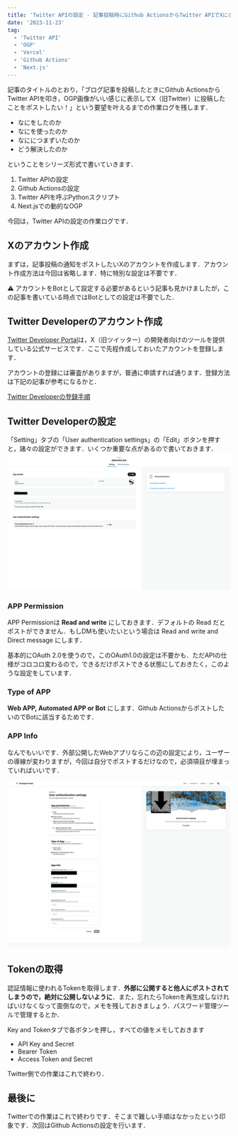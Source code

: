 ```yaml
---
title: 'Twitter APIの設定 - 記事投稿時にGithub ActionsからTwitter APIでXにポストしていい感じにOGPを表示するまでの奮闘記 その1'
date: '2023-11-23'
tag:
  - 'Twitter API'
  - 'OGP'
  - 'Vercel'
  - 'Github Actions'
  - 'Next.js'
---
```


記事のタイトルのとおり，「ブログ記事を投稿したときにGithub ActionsからTwitter APIを叩き，OGP画像がいい感じに表示してX（旧Twitter）に投稿したことをポストしたい！」という要望を叶えるまでの作業ログを残します．

- なにをしたのか
- なにを使ったのか
- なににつまずいたのか
- どう解決したのか

ということをシリーズ形式で書いていきます．

1. Twitter APIの設定
2. Github Actionsの設定
3. Twitter APIを呼ぶPythonスクリプト
4. Next.jsでの動的なOGP

今回は，Twitter APIの設定の作業ログです．

## Xのアカウント作成

まずは，記事投稿の通知をポストしたいXのアカウントを作成します．アカウント作成方法は今回は省略します．特に特別な設定は不要です．

:warning: アカウントをBotとして設定する必要があるという記事も見かけましたが，この記事を書いている時点ではBotとしての設定は不要でした．

## Twitter Developerのアカウント作成

[Twitter Developer Portal](https://developer.twitter.com/en/portal)は，X（旧ツイッター）の開発者向けのツールを提供している公式サービスです．ここで先程作成しておいたアカウントを登録します．

アカウントの登録には審査がありますが，普通に申請すれば通ります．登録方法は下記の記事が参考になるかと．

[Twitter Developerの登録手順](https://zenn.dev/harumin/articles/753e755fc245ae)

## Twitter Developerの設定

「Setting」タブの「User authentication settings」の「Edit」ボタンを押すと，諸々の設定ができます．いくつか重要な点があるので書いておきます．
![Settingタブ](/public/posts/githubactions_twitterapi_og_0/twitter_dev.png)

### APP Permission

APP Permissionは **Read and write** にしておきます．デフォルトの Read だとポストができません．もしDMも使いたいという場合は Read and write and Direct message にします．

基本的にOAuth 2.0を使うので，このOAuth1.0の設定は不要かも．ただAPIの仕様がコロコロ変わるので，できるだけポストできる状態にしておきたく，このような設定をしています．

### Type of APP

**Web APP, Automated APP or Bot** にします．Github ActionsからポストしたいのでBotに該当するためです．

### APP Info

なんでもいいです．外部公開したWebアプリならこの辺の設定により，ユーザーの導線が変わりますが，今回は自分でポストするだけなので，必須項目が埋まっていればいいです．

![Edit画面](/public/posts/githubactions_twitterapi_og_0/twitter_dev_edit.png)

## Tokenの取得

認証情報に使われるTokenを取得します．**外部に公開すると他人にポストされてしまうので，絶対に公開しないように**．また，忘れたらTokenを再生成しなければいけなくなって面倒なので，メモを残しておきましょう．パスワード管理ツールで管理するとか．

Key and Tokenタブで各ボタンを押し，すべての値をメモしておきます

- API Key and Secret
- Bearer Token
- Access Token and Secret

Twitter側での作業はこれで終わり．

## 最後に

Twitterでの作業はこれで終わりです．そこまで難しい手順はなかったという印象です．次回はGithub Actionsの設定を行います．
